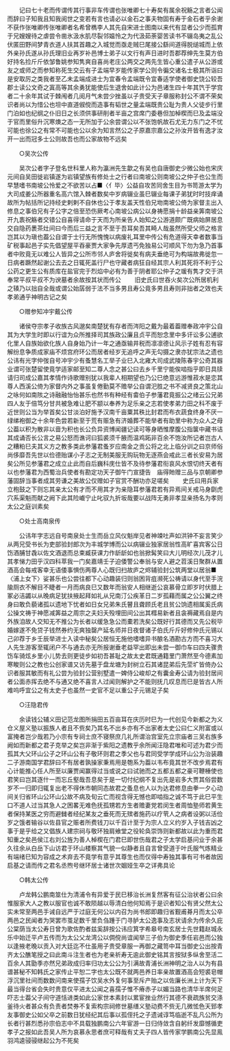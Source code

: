 <!-- { "loadSidebar": true } -->
　　记曰七十老而传谓传其行事非车传谓也张唯卿七十寿矣有属余祝觞之言者公闻而辞曰子知我且知我阅世之变若有言也请必以金石之事夫物固有寿于金石者乎余谢不获作张唯卿传张唯卿者名希曾檇李人其先自宋进士图南以来代有显者公少而孤育于兄嫂嫂待之虐尝令凿氷汲水肌尽裂邻媪怜之为代汲茹荼婴苦读书不辍岛夷之乱公伏匿田野间梦青衣道人扶其首趣之入城觉而亟走贼巳尾接公繇间道得脱缒城而上依外亲孙氏遂从孙氏理旧业再岁补邑博士弟子以文行有声日进时吾郡荐绅先生莫方伯好持名捡斤斤依邹鲁姚参知隽爽自喜尚老庄公两交之两先生皆心重公遣子从公游或友之或师之而参知称死生交云有子孟端早岁能传家学公则令徧交诸名士极其所诣曰是安取厉之类我者至乙未孟端成进士为宜春令孟端既令宜春适学使者御史饶公较吾郡士读公文奇之寘高等其余勇犹能使后生退舍如此计公为邑诸生四十年其饩于学宫者二十余年其试于棘闱者几阅月气未尝少挫虽以子贵受天子章服称封公不谓不荣矣识者尚以为惜公也坦中直道俶傥而造事有韬世之量孟端既贵公耻为贵人父徒步行里门泊如也纪纲之仆旧日之长须供事研削者半亩之宫席门委巷但加棹楔而巳及孟端没于官而里俗升沉寒燠之态一无所加于公余尝谓公以不张饱帆故石尤无力东门之不忧可能也徐公之有常不可能也公以余为知言然公之子原嘉宗嘉公之孙汝开皆有逸才汝开一出而冠多士公则故吾也而公家故物不远矣 

　　○吴次公传 

　　吴次公者字子登名世科里人称为瀛洲先生歙之有吴也自唐御史少微公始也宋庆元间自吴田徙岩镇遂为岩镇望族有修处士之行者曰南坡公则南坡公之仲子也公生而早慧嗜书南坡公怜爱之不欲苦以占■〈亻毕〉公益自攻苦同舍生目为书笥游太学为大司成姜公所器重名高六馆入棘者数矣中岁病辍业虽巳辍业每课子弟犹时时技痒诵故所为帖括所记持经史剌剌不自休也公于孝友盖天性伯兄圽南坡公倚为家督主出入修息之事伯兄有子公字之倍至恐伤厥考心南坡公病公以身祷愿捐十龄益亲筭南坡公开九袠祝觞者交错公自喜得请命于天而为所亲告人始知之公游道颇广既病始屏居息交自隐药褁茶灶间曰今而后三益之言不至于吾耳矣吾其畸人哉虽然所受父师之格言岂其以为瑱也葢公自谓于士行无所愧愧以病废礼耳里中传公有危道得天幸者数事当矿税事起邑子实先倡望屋平吞豪贾大家争先厚遗丐免独易公可顺风下勿为急乃首事者中败竟无以难公人皆异之公所市邻人庐舍将徙矣有病夫垂绝可为构端故弗徙忽一日病者蹶然起谢公去去之日辄死盖行尸也守藏者病狂自经其宗人利其死将不利于公公药之更生公有质库在盐官完于烈焰中必有为善于阴者耶公仲子之瑗有隽才交于洪奉常平叔平叔不为谀墓者余故按其状而传公 
　　旧史氏曰世吞火矣次公所居机利之辏乃以拙自全哉或谓公始孱弱于法不当多男且寿公竟多男且寿则非拙者之效也夫孝弟通乎神明古记之矣 

　　○赠参知冲宇戴公传 

　　诸侯夺宗孝子收族古风邈矣南楚犹有存者而涔阳之戴为最着葢赠奉政冲宇公自其为大学生时即以行谊为众所推择司其族政公廉且贞平而恕念里中多讦讼多公逋欲化里人自族始欲化族人自身始乃计一年之通亟输井税而凛凛德让风示子姓有忍有容解纷息争质成家庙不烦宫府环公而居者经岁无追呼之声无勾摄之隶亦犹宗法之遗也公讳有光字仲弢自号冲宇少有蚤慧名工举子业巳入北雍大司成武陵陈春宇公奇其器业谓可张楚留使竟学适家邮至知二尊人念之甚公曰去乡千里宁能俟啮指乎即日具牍请归司成公嘉其孝情作诗歌赠别犹以我辈人相期望也乃公巳绝意远游惟菽水是恋其尊人西溪公倚为家督内外之事虽复倦勤莫不赡举公自谓汜胜之书不减贤良之策北山之咏何如南陔之诗融融怡怡甚乐也然书有种经有畬伯子参藩君竟振公之绪云公兄弟四人友于倍笃分甘共被急难让肥不颛以奉养为足乐亲之志若使孝弟力田之科不废于近世则公当为举首矣公甘淡泊好施予汉南千亩粟其秩比封君而布衣蔬食终身不厌一绿绨袍御之十余年色尝若新至于荒有赈急有济婚葬不能举者有助里中称为众人之母公葢以积为散非以啬为积也长公负异资博闻疆记读可等身晒惟摩腹公指箧中藏书诘其成诵否长公言之易公怒而谯诃曰狐裘须千腋而温鸡跖非百余不饱汝所记者岂古人之糟粕巳夫其义方之教多类此参藩君蚤岁应南金之贡公将之北上临分训之曰京师俗尚侈靡吾先世以俭德贻谋小子志之无制美服无购玩物无逐燕会戒此三者长安易为居矣公所见参藩君之成立止此而自后巍科庑仕皆不及待参藩君衔哀风水恨切终天者有以也参藩君为西蜀治兵使者有勘定功天子御午门宣捷告　庙得貤赠三品与京朝卿参藩固辞当事者成其劳谦之美故公仅赠如子官赏不酬功亦足嗟矣 
　　史氏曰用兵家立枹鼓之下则忘其亲太公有才而不用其才为亲隐耳参藩君若有异焉间关戒马身劘虎穴系渠魁而献之阙下此其险巇宁止叱驭九折坂哉要以战阵无勇非孝显亲扬名为孝则太公之庭训素矣 

　　○处士高南泉传 

　　公讳年字志远自号南泉处士生而岳立风仪魁岸见者神竦吐声如洪钟不妄言笑少从两兄受书长为吏部验封郎次为丰城学博而公以病辍业独家居翁性高旷喜宾客公日饬酒脯甘毳以佐文酒退而总束臧获课力作龂龂如也翁掀髯笑曰大儿明经次儿茂才儿其孝悌力田乎汉四科萃我一门矣嘉靖壬子迫倭警公奉翁与安人避之苕溪日聚群从置酒高会每戒客幸无语倭事惧伤两尊人心既归扫故庐之烬辅验封公筑两堂以居翁■〈浦上女下〉娑甚乐也公尝往都下心动趣装归则翁困背疽濒死公祷请以身代至手浣牏厕衣不解目不睫者一月而病良巳又数年而翁安人相继逝公哀慕骨立即岁时伏腊上冢必洁蠲以从晚病足犹扶掖起拜如礼从兄南汀公疾革日二岁孤藉而属之公公翼之终身曰敢负藐诸孤以遗地下忧者如日女兄弟朱氏瞽且聋顾氏老且贫公饷遗相属奚氏病公操文祷于神愿减筭益之周宗之夫妇夭殁埋田间公出其槥易新者且衾褥藏焉自是内外族洎故人交知无不推公为长者以缓急急公而橐若洗矣公既好行其德而又先公税毕婚嫁遂不免贷子钱然券约无爽独罄产延名师并日夜督诸子伯氏斤斤好修仲氏元锡以己卯荐于乡壬辰举进士入读中秘矣公居恒无施他嗜嗜异书酿名酒勘古方而不喜习大人先生游客至辄闭户不与通去亦无所报谢垂老益罕出即出未尝一御巾车曰四夫骤贵饬车骑炫乡里小儿势去则更徒步如初吾甚耻之故太史君既通籍里门萧然至今德素加寒畯则公之教也公创家谱又访先墓于盘龙塘为封树立石其诸昆弟后先茔圹皆倚办公识者服其敏而有礼公尝为验封公营别墅遣一婢侍公峻却之有囊金寿公请为验封居间者公面赤挥去绝不与通又绝不喜言人过闻则解护之不能则抚几叹息而巳是皆古人所难呜呼宜公之有太史子也虽然一史官不足以重公子元锡足子矣 

　　○汪隐君传 

　　余读钱公辅义田记范龙图所捐田五百亩耳在庆历时巳为一代创见今新都之为义仓义屋义塾以振族人者且不赀矣乃其名不出乡亦有不出家者太史公曰仁义附富或以富掩者岂少哉若乃小宗有专祠士庶不寝祭庶几礼所谓治宫室先立宗庙者三吴右族多阙如而新都之君子克举之矣岂非渐于紫阳之遗教乎余所闻汪隐君唯和可述为君少而孤其大父环山公子之环山公有子敬环则君之季父也与君同受学学成环山公为治装趣二子游南国学君辞曰不有居者孰操家秉焉用是匏系为葢以韦布竟其世不改步焉君有心计能推心任人所至以廉贾闻赢得过当或说之曰试驰而之五都五都之豪可鞭棰使也君笑曰岂其逐什一而忘丘壑哉吾息矣于是一切付纪纲不复出先是岩多大贾其俗尝数岁不一归即归辄复出老不得休市朝同态故君之蚤息也人以为达君修息由拳一夕心动间关归省环山公环山公故不病及旬云亡而视含得无憾也即啮指之诚不笃于此巳平生口不道人过当其急人之困畧无难色抚孤甥若方生者赡妻党若闵生者周恤塾师若黄生者保持某医之穷而避雠者经纪某友之垂死而无殡者施药以疗茕人之病者设粥以活俭岁之饿者输谷以佐县官之赈者所费钱刀以千百计至于为宗人立义约岁入子钱吉凶之事于是乎给之又倡族人建宗祠与敬环独肩飨堂之役轮奂崇饰则新都故以此为重而君知重之矣邑侯江右刘公旌为善人棹楔在门君巳即世伤哉君之子太学启基问业于余甚久往余从白岳下山访君于环山楼察其气貌一似静者且自言曾受道于叶氏服气炼精业有端绪巳知为容成之术弃去不竟学有意乎其尊生也而仅得中寿独其事有可书者故因启基之请而传之君名丞煦号继环居士诸世次姻娅生卒之详弗具论 

　　○韩太公传 

　　卢龙韩公鹏南筮仕为清浦令有异爱于民巳移治长洲复然客有征公治状者公曰余惟服家大人之教以服官也诚不敢陨越以辱清白他何知焉于是识者知公有贤父然太公实未常至两邑手诫自远严于过庭无何公以内召为尚书郎即趣归省觐甫朞月而太公卒两邑之民闻者为哭罢市茧足数千里负刍踵于门寻胪太公逸事及志状请余为传余久庇公棠荫当太公寿日曾为歌佐酌者兹奚辞按公讳应箕字希皋号南玄居士先世籍赵城永乐中始迁平卢五传而为太公父龙湾公以倜傥尚谊闻举三子伯为御史季任岩邑而公独以逢掖老晚以贡入对大廷迄不仕虽用子贵受章服一再御之藏笥中耳当御史公出按青齐太公醮笔授之曰此南斗注生者也为老亲祈寿无逾此御史铭其言按狱多纵舍至活二百余人其勖季亦然兄弟政成归率归功太公公为引满故青浦长洲神明之治人以为有县谱甚秘不知韩氏之家传止平恕二字也太公既不就两邑养日率亲故置酒高会短裘皂帽浮沉里社间而数数问南来使孺子饮吴水外复何事至斥产贻之以佐廉长洲上计为天下最当得台省会失时贵意仅平进太公闻之喜孺子惟不瘠赤子以媚当路也清华半席何足吓志士葢父子间守道恬进类如此公家世本素封以累宦挫业然行其德不衰疏族贫交涤釜待火者甚众有负责者焚券不复索构宗祠修世墓缮义塾动费不赀无几微恡色天郅孝友事御史公如父卒之前数日犹经纪其后事以孤侄托之子遗诫谆笃临逝不乱凡公所为长者行甚烈悉孙宗伯志中不具载独鹏南公六年宦游一日归侍敛含自躬纤发靡憾循吏孝子之报如此吾吴人所为哀慕永思者庶可释哉有丈夫子四人皆传家学鹏南公先显鳯羽鸿逵骎骎继起公为不死矣 
